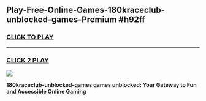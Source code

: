 
## Play-Free-Online-Games-180kraceclub-unblocked-games-Premium #h92ff
<h3>
<a href="https://premium.freeplayer.one?title=180kraceclub-unblocked-games&ref=8M">CLICK TO PLAY</a></h3>
<hr>

<h3>
<a href="https://premium.freeplayer.one?title=180kraceclub-unblocked-games&ref=8M">CLICK 2 PLAY</a>
  
</h3>

<a href="https://premium.freeplayer.one?title=180kraceclub-unblocked-games&ref=8M"><img src="https://clearcache.store/games.png"></a>


**180kraceclub-unblocked-games games unblocked: Your Gateway to Fun and Accessible Online Gaming**

